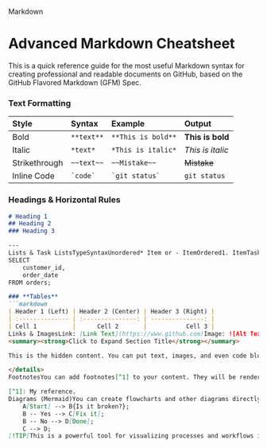 Markdown
# Advanced Markdown Cheatsheet

This is a quick reference guide for the most useful Markdown syntax for creating professional and readable documents on GitHub, based on the GitHub Flavored Markdown (GFM) Spec.

### **Text Formatting**

| Style         | Syntax        | Example                    | Output                     |
| :------------ | :------------ | :------------------------- | :------------------------- |
| Bold          | `**text**`    | `**This is bold**`         | **This is bold** |
| Italic        | `*text*`      | `*This is italic*`         | *This is italic* |
| Strikethrough | `~~text~~`    | `~~Mistake~~`              | ~~Mistake~~                |
| Inline Code   | `` `code` ``  | `` `git status` ``         | `git status`               |

### **Headings & Horizontal Rules**

```markdown
# Heading 1
## Heading 2
### Heading 3

---
Lists & Task ListsTypeSyntaxUnordered* Item or - ItemOrdered1. ItemTask (Complete)- [x] Completed TaskTask (Open)- [ ] Incomplete TaskCode BlocksUse triple backticks and specify the language for syntax highlighting.Markdown```sql
SELECT
    customer_id,
    order_date
FROM orders;

### **Tables**
```markdown
| Header 1 (Left) | Header 2 (Center) | Header 3 (Right) |
| :-------------- | :---------------: | ---------------: |
| Cell 1          |      Cell 2       |           Cell 3 |
Links & ImagesLink: [Link Text](https://www.github.com)Image: ![Alt Text](URL_to_image)Advanced FormattingAlertsUse these special blockquotes to emphasize critical information.Note: > [!NOTE][!NOTE]Useful information that users should know.Important: > [!IMPORTANT][!IMPORTANT]Key information users need to know to achieve their goal.Warning: > [!WARNING][!WARNING]Urgent info that needs immediate user attention to avoid problems.Collapsible SectionsThis is extremely useful for hiding long sections of text.HTML<details>
<summary><strong>Click to Expand Section Title</strong></summary>

This is the hidden content. You can put text, images, and even code blocks in here.

</details>
FootnotesYou can add footnotes[^1] to your content. They will be rendered at the bottom of the document.MarkdownHere is a simple footnote[^1].

[^1]: My reference.
Diagrams (Mermaid)You can create flowcharts and other diagrams directly in Markdown.Code snippetgraph TD;
    A[Start] --> B{Is it broken?};
    B -- Yes --> C[Fix it];
    B -- No --> D[Done];
    C --> D;
[!TIP]This is a powerful tool for visualizing processes and workflows in your project documentation.[^1]:This is the text for the footnote.